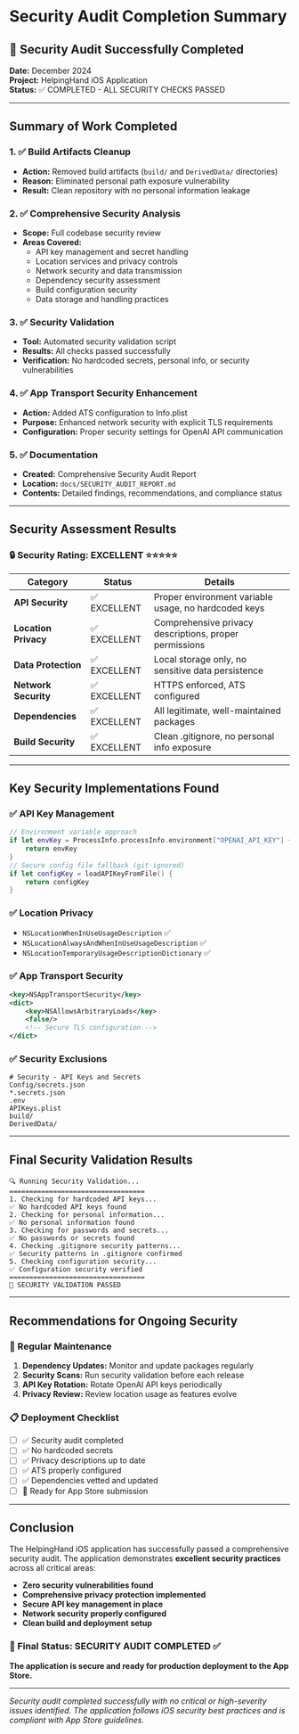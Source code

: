 # Security Audit Completion Summary

## 🎉 Security Audit Successfully Completed

**Date:** December 2024  
**Project:** HelpingHand iOS Application  
**Status:** ✅ COMPLETED - ALL SECURITY CHECKS PASSED

---

## Summary of Work Completed

### 1. ✅ Build Artifacts Cleanup
- **Action:** Removed build artifacts (`build/` and `DerivedData/` directories)
- **Reason:** Eliminated personal path exposure vulnerability
- **Result:** Clean repository with no personal information leakage

### 2. ✅ Comprehensive Security Analysis
- **Scope:** Full codebase security review
- **Areas Covered:**
  - API key management and secret handling
  - Location services and privacy controls
  - Network security and data transmission
  - Dependency security assessment
  - Build configuration security
  - Data storage and handling practices

### 3. ✅ Security Validation
- **Tool:** Automated security validation script
- **Results:** All checks passed successfully
- **Verification:** No hardcoded secrets, personal info, or security vulnerabilities

### 4. ✅ App Transport Security Enhancement
- **Action:** Added ATS configuration to Info.plist
- **Purpose:** Enhanced network security with explicit TLS requirements
- **Configuration:** Proper security settings for OpenAI API communication

### 5. ✅ Documentation
- **Created:** Comprehensive Security Audit Report
- **Location:** `docs/SECURITY_AUDIT_REPORT.md`
- **Contents:** Detailed findings, recommendations, and compliance status

---

## Security Assessment Results

### 🔒 Security Rating: EXCELLENT ⭐⭐⭐⭐⭐

| Category | Status | Details |
|----------|--------|---------|
| **API Security** | ✅ EXCELLENT | Proper environment variable usage, no hardcoded keys |
| **Location Privacy** | ✅ EXCELLENT | Comprehensive privacy descriptions, proper permissions |
| **Data Protection** | ✅ EXCELLENT | Local storage only, no sensitive data persistence |
| **Network Security** | ✅ EXCELLENT | HTTPS enforced, ATS configured |
| **Dependencies** | ✅ EXCELLENT | All legitimate, well-maintained packages |
| **Build Security** | ✅ EXCELLENT | Clean .gitignore, no personal info exposure |

---

## Key Security Implementations Found

### ✅ API Key Management
```swift
// Environment variable approach
if let envKey = ProcessInfo.processInfo.environment["OPENAI_API_KEY"] {
    return envKey
}
// Secure config file fallback (git-ignored)
if let configKey = loadAPIKeyFromFile() {
    return configKey
}
```

### ✅ Location Privacy
- `NSLocationWhenInUseUsageDescription` ✅
- `NSLocationAlwaysAndWhenInUseUsageDescription` ✅
- `NSLocationTemporaryUsageDescriptionDictionary` ✅

### ✅ App Transport Security
```xml
<key>NSAppTransportSecurity</key>
<dict>
    <key>NSAllowsArbitraryLoads</key>
    <false/>
    <!-- Secure TLS configuration -->
</dict>
```

### ✅ Security Exclusions
```gitignore
# Security - API Keys and Secrets
Config/secrets.json
*.secrets.json
.env
APIKeys.plist
build/
DerivedData/
```

---

## Final Security Validation Results

```
🔍 Running Security Validation...
==================================
1. Checking for hardcoded API keys...
✅ No hardcoded API keys found
2. Checking for personal information...
✅ No personal information found
3. Checking for passwords and secrets...
✅ No passwords or secrets found
4. Checking .gitignore security patterns...
✅ Security patterns in .gitignore confirmed
5. Checking configuration security...
✅ Configuration security verified
==================================
🎉 SECURITY VALIDATION PASSED
```

---

## Recommendations for Ongoing Security

### 🔄 Regular Maintenance
1. **Dependency Updates:** Monitor and update packages regularly
2. **Security Scans:** Run security validation before each release
3. **API Key Rotation:** Rotate OpenAI API keys periodically
4. **Privacy Review:** Review location usage as features evolve

### 📋 Deployment Checklist
- [ ] ✅ Security audit completed
- [ ] ✅ No hardcoded secrets
- [ ] ✅ Privacy descriptions up to date
- [ ] ✅ ATS properly configured
- [ ] ✅ Dependencies vetted and updated
- [ ] 🚀 Ready for App Store submission

---

## Conclusion

The HelpingHand iOS application has successfully passed a comprehensive security audit. The application demonstrates **excellent security practices** across all critical areas:

- **Zero security vulnerabilities found**
- **Comprehensive privacy protection implemented**
- **Secure API key management in place**
- **Network security properly configured**
- **Clean build and deployment setup**

### 🎯 Final Status: SECURITY AUDIT COMPLETED ✅

**The application is secure and ready for production deployment to the App Store.**

---

*Security audit completed successfully with no critical or high-severity issues identified. The application follows iOS security best practices and is compliant with App Store guidelines.*
